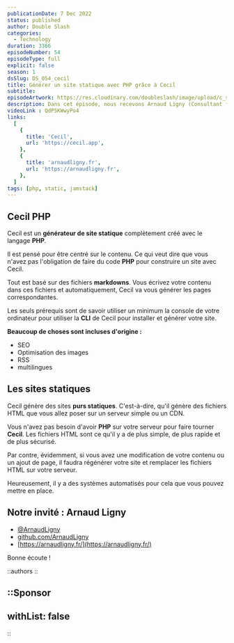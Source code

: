 ```yaml
---
publicationDate: 7 Dec 2022
status: published
author: Double Slash
categories:
  - Technology
duration: 3366
episodeNumber: 54
episodeType: full
explicit: false
season: 1
dsSlug: DS_054_cecil
title: Générer un site statique avec PHP grâce à Cecil
subtitle:
episodeArtwork: https://res.cloudinary.com/doubleslash/image/upload/c_scale,w_400/v1670322954/episode/54-artwork_xw7clo.png
description: Dans cet épisode, nous recevons Arnaud Ligny (Consultant fonctionnel & technique web, expert e-commerce), pour parler de Cecil, le générateur de site statique. Nous évoquerons aussi le langage PHP, l'évolution et quel est le niveau de maturité aujourd'hui de ce langage qui arrive à sa version 8.2.
videoLink : QdP5KWwyPo4
links:
  [
    {
      title: 'Cecil',
      url: 'https://cecil.app',
    },
    {
      title: 'arnaudligny.fr',
      url: 'https://arnaudligny.fr',
    },
  ]
tags: [php, static, jamstack]
---
```


## Cecil PHP

Cecil est un **générateur de site statique** complètement créé avec le langage **PHP**.

Il est pensé pour être centré sur le contenu. Ce qui veut dire que vous n'avez pas l'obligation de faire du code **PHP** pour construire un site avec Cecil.

Tout est basé sur des fichiers **markdowns**. Vous écrivez votre contenu dans ces fichiers et automatiquement, Cecil va vous générer les pages correspondantes.

Les seuls prérequis sont de savoir utiliser un minimum la console de votre ordinateur pour utiliser la **CLI** de Cecil pour installer et générer votre site.

**Beaucoup de choses sont incluses d'origine :**

- SEO
- Optimisation des images
- RSS
- multilingues

## Les sites statiques

Cecil génère des sites **purs statiques**. C'est-à-dire, qu'il génère des fichiers HTML que vous allez poser sur un serveur simple ou un CDN.

Vous n'avez pas besoin d'avoir **PHP** sur votre serveur pour faire tourner **Cecil**.
Les fichiers HTML sont ce qu'il y a de plus simple, de plus rapide et de plus sécurisé.

Par contre, évidemment, si vous avez une modification de votre contenu ou un ajout de page, il faudra régénérer votre site et remplacer les fichiers HTML sur votre serveur.

Heureusement, il y a des systèmes automatisés pour cela que vous pouvez mettre en place.


## Notre invité : Arnaud Ligny

- [@ArnaudLigny](https://twitter.com/ArnaudLigny)
- [github.com/ArnaudLigny](https://github.com/ArnaudLigny)
- [https://arnaudligny.fr/](https://arnaudligny.fr/)

Bonne écoute !

::authors
::

::Sponsor
---
withList: false
---
::

